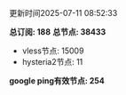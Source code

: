 更新时间2025-07-11 08:52:33

**总订阅: 188**
**总节点: 38433**
- vless节点: 15009
- hysteria2节点: 11

**google ping有效节点: 254**
